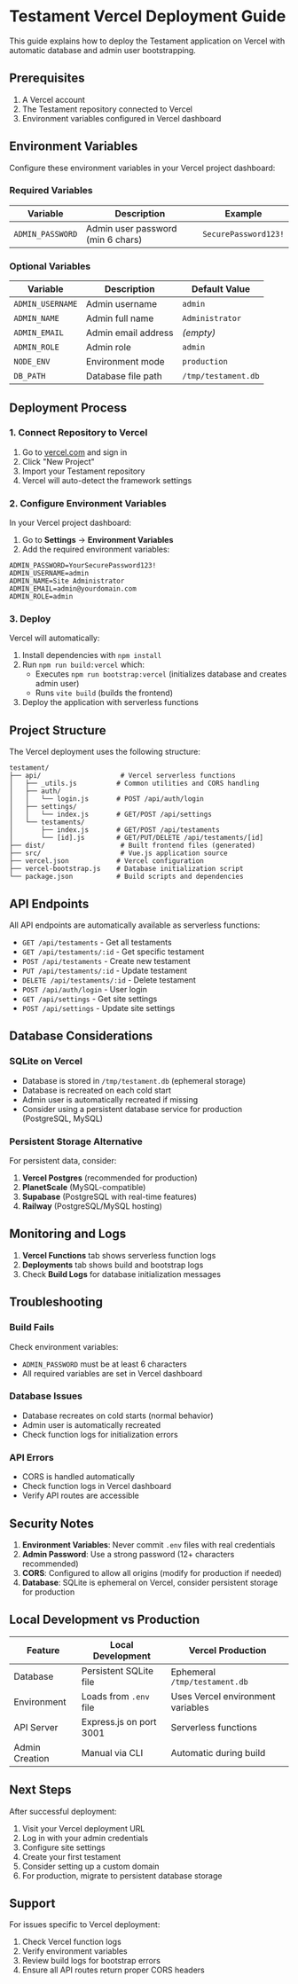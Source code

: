 # Testament Vercel Deployment Guide

This guide explains how to deploy the Testament application on Vercel with automatic database and admin user bootstrapping.

## Prerequisites

1. A Vercel account
2. The Testament repository connected to Vercel
3. Environment variables configured in Vercel dashboard

## Environment Variables

Configure these environment variables in your Vercel project dashboard:

### Required Variables

| Variable | Description | Example |
|----------|-------------|---------|
| `ADMIN_PASSWORD` | Admin user password (min 6 chars) | `SecurePassword123!` |

### Optional Variables

| Variable | Description | Default Value |
|----------|-------------|---------------|
| `ADMIN_USERNAME` | Admin username | `admin` |
| `ADMIN_NAME` | Admin full name | `Administrator` |
| `ADMIN_EMAIL` | Admin email address | _(empty)_ |
| `ADMIN_ROLE` | Admin role | `admin` |
| `NODE_ENV` | Environment mode | `production` |
| `DB_PATH` | Database file path | `/tmp/testament.db` |

## Deployment Process

### 1. Connect Repository to Vercel

1. Go to [vercel.com](https://vercel.com) and sign in
2. Click "New Project"
3. Import your Testament repository
4. Vercel will auto-detect the framework settings

### 2. Configure Environment Variables

In your Vercel project dashboard:

1. Go to **Settings** → **Environment Variables**
2. Add the required environment variables:

```
ADMIN_PASSWORD=YourSecurePassword123!
ADMIN_USERNAME=admin
ADMIN_NAME=Site Administrator
ADMIN_EMAIL=admin@yourdomain.com
ADMIN_ROLE=admin
```

### 3. Deploy

Vercel will automatically:

1. Install dependencies with `npm install`
2. Run `npm run build:vercel` which:
   - Executes `npm run bootstrap:vercel` (initializes database and creates admin user)
   - Runs `vite build` (builds the frontend)
3. Deploy the application with serverless functions

## Project Structure

The Vercel deployment uses the following structure:

```
testament/
├── api/                    # Vercel serverless functions
│   ├── _utils.js          # Common utilities and CORS handling
│   ├── auth/
│   │   └── login.js       # POST /api/auth/login
│   ├── settings/
│   │   └── index.js       # GET/POST /api/settings
│   └── testaments/
│       ├── index.js       # GET/POST /api/testaments
│       └── [id].js        # GET/PUT/DELETE /api/testaments/[id]
├── dist/                   # Built frontend files (generated)
├── src/                    # Vue.js application source
├── vercel.json            # Vercel configuration
├── vercel-bootstrap.js    # Database initialization script
└── package.json           # Build scripts and dependencies
```

## API Endpoints

All API endpoints are automatically available as serverless functions:

- `GET /api/testaments` - Get all testaments
- `GET /api/testaments/:id` - Get specific testament
- `POST /api/testaments` - Create new testament
- `PUT /api/testaments/:id` - Update testament
- `DELETE /api/testaments/:id` - Delete testament
- `POST /api/auth/login` - User login
- `GET /api/settings` - Get site settings
- `POST /api/settings` - Update site settings

## Database Considerations

### SQLite on Vercel

- Database is stored in `/tmp/testament.db` (ephemeral storage)
- Database is recreated on each cold start
- Admin user is automatically recreated if missing
- Consider using a persistent database service for production (PostgreSQL, MySQL)

### Persistent Storage Alternative

For persistent data, consider:

1. **Vercel Postgres** (recommended for production)
2. **PlanetScale** (MySQL-compatible)
3. **Supabase** (PostgreSQL with real-time features)
4. **Railway** (PostgreSQL/MySQL hosting)

## Monitoring and Logs

1. **Vercel Functions** tab shows serverless function logs
2. **Deployments** tab shows build and bootstrap logs
3. Check **Build Logs** for database initialization messages

## Troubleshooting

### Build Fails

Check environment variables:
- `ADMIN_PASSWORD` must be at least 6 characters
- All required variables are set in Vercel dashboard

### Database Issues

- Database recreates on cold starts (normal behavior)
- Admin user is automatically recreated
- Check function logs for initialization errors

### API Errors

- CORS is handled automatically
- Check function logs in Vercel dashboard
- Verify API routes are accessible

## Security Notes

1. **Environment Variables**: Never commit `.env` files with real credentials
2. **Admin Password**: Use a strong password (12+ characters recommended)
3. **CORS**: Configured to allow all origins (modify for production if needed)
4. **Database**: SQLite is ephemeral on Vercel, consider persistent storage for production

## Local Development vs Production

| Feature | Local Development | Vercel Production |
|---------|------------------|-------------------|
| Database | Persistent SQLite file | Ephemeral `/tmp/testament.db` |
| Environment | Loads from `.env` file | Uses Vercel environment variables |
| API Server | Express.js on port 3001 | Serverless functions |
| Admin Creation | Manual via CLI | Automatic during build |

## Next Steps

After successful deployment:

1. Visit your Vercel deployment URL
2. Log in with your admin credentials
3. Configure site settings
4. Create your first testament
5. Consider setting up a custom domain
6. For production, migrate to persistent database storage

## Support

For issues specific to Vercel deployment:
1. Check Vercel function logs
2. Verify environment variables
3. Review build logs for bootstrap errors
4. Ensure all API routes return proper CORS headers